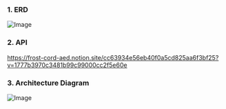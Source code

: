 ### 1. ERD
![Image](https://github.com/user-attachments/assets/13d72261-0a35-45be-9113-3ae297398c4f)

### 2. API
https://frost-cord-aed.notion.site/cc63934e56eb40f0a5cd825aa6f3bf25?v=1777b3970c3481b99c99000cc2f5e60e

### 3. Architecture Diagram
![Image](https://github.com/user-attachments/assets/4834a387-1d7b-4943-83d8-791ed61870b9)
